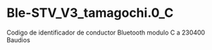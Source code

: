# Ble-STV_V3_tamagochi.0_C   
Codigo de identificador de conductor Bluetooth modulo C a 230400 Baudios

